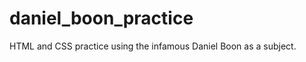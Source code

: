 daniel_boon_practice
====================

HTML and CSS practice using the infamous Daniel Boon as a subject.
